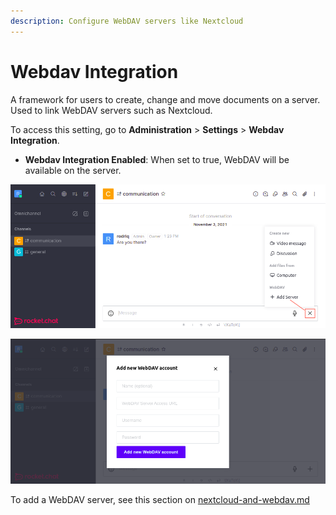 ```yaml
---
description: Configure WebDAV servers like Nextcloud
---
```


# Webdav Integration

A framework for users to create, change and move documents on a server. Used to link WebDAV servers such as Nextcloud.

To access this setting, go to **Administration** > **Settings** > **Webdav Integration**.

* **Webdav Integration Enabled**: When set to true, WebDAV will be available on the server.

![](<../../../.gitbook/assets/image (647) (1) (1) (1) (1) (1) (1).png>)

![](<../../../.gitbook/assets/image (668) (1) (1) (1) (1) (1) (1) (1).png>)

To add a WebDAV server, see this section on [nextcloud-and-webdav.md](../admin-panel/integrations/nextcloud-and-webdav.md "mention")
